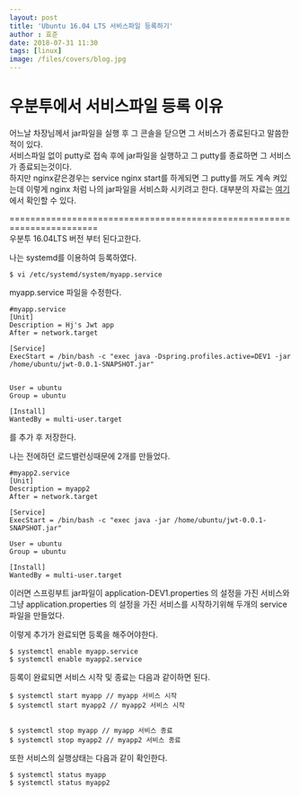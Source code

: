 ```yaml
---
layout: post
title: 'Ubuntu 16.04 LTS 서비스파일 등록하기'
author : 효준
date: 2018-07-31 11:30
tags: [linux]
image: /files/covers/blog.jpg
---
```


# 우분투에서 서비스파일 등록 이유

어느날 차장님께서 jar파일을 실행 후 그 콘솔을 닫으면 그 서비스가 종료된다고 말씀한 적이 있다.<br>
서비스파일 없이 putty로 접속 후에 jar파일을 실행하고 그 putty를 종료하면
그 서비스가 종료되는것이다.<br> 하지만 nginx같은경우는 service nginx start를 하게되면
그 putty를 꺼도 계속 켜있는데 이렇게 nginx 처럼 나의 jar파일을 서비스화 시키려고 한다.
대부분의 자료는 <a href="http://nalpari0628.tistory.com/entry/CentOS%EC%97%90-SpringBoot-jar%ED%8C%8C%EC%9D%BC-%EC%84%9C%EB%B9%84%EC%8A%A4-%EB%93%B1%EB%A1%9D%ED%95%98%EA%B8%B0">여기</a> 에서 확인할 수 있다.

=======================================================================<br>
우분투 16.04LTS 버전 부터 된다고한다.

나는 systemd를 이용하여 등록하였다.

    $ vi /etc/systemd/system/myapp.service

myapp.service 파일을 수정한다.


    #myapp.service
    [Unit]
    Description = Hj's Jwt app
    After = network.target

    [Service]
    ExecStart = /bin/bash -c "exec java -Dspring.profiles.active=DEV1 -jar /home/ubuntu/jwt-0.0.1-SNAPSHOT.jar"


    User = ubuntu
    Group = ubuntu

    [Install]
    WantedBy = multi-user.target

를 추가 후 저장한다.

나는 전에하던 로드밸런싱때문에 2개를 만들었다.

    #myapp2.service
    [Unit]
    Description = myapp2
    After = network.target

    [Service]
    ExecStart = /bin/bash -c "exec java -jar /home/ubuntu/jwt-0.0.1-SNAPSHOT.jar"

    User = ubuntu
    Group = ubuntu

    [Install]
    WantedBy = multi-user.target

 이러면 스프링부트 jar파일이 application-DEV1.properties 의 설정을 가진 서비스와
 그냥 application.properties 의 설정을 가진 서비스를 시작하기위해 두개의 service파일을 만들었다.

 이렇게 추가가 완료되면 등록을 해주어야한다.

    $ systemctl enable myapp.service
    $ systemctl enable myapp2.service

 등록이 완료되면 서비스 시작 및 종료는 다음과 같이하면 된다.

    $ systemctl start myapp // myapp 서비스 시작
    $ systemctl start myapp2 // myapp2 서비스 시작


    $ systemctl stop myapp // myapp 서비스 종료
    $ systemctl stop myapp2 // myapp2 서비스 종료

또한 서비스의 실행상태는 다음과 같이 확인한다.

    $ systemctl status myapp
    $ systemctl status myapp2




